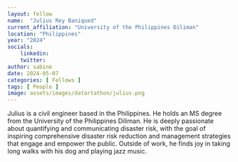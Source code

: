 ```yaml
---
layout: fellow
name:  "Julius Rey Baniqued"
current_affiliation: "University of the Philippines Diliman"
location: "Philippines"
year: "2024"
socials:
    linkedin: 
    twitter: 
author: sabine
date: 2024-05-07
categories: [ Fellows ]
tags: [ People ]
image: assets/images/datartathon/julius.png
---
```


Julius is a civil engineer based in the Philippines. He holds an MS degree from the University of the Philippines Diliman. He is deeply passionate about quantifying and communicating disaster risk, with the goal of inspiring comprehensive disaster risk reduction and management strategies that engage and empower the public. Outside of work, he finds joy in taking long walks with his dog and playing jazz music. 